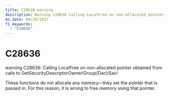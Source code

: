 ```yaml
---
title: C28636 warning
description: Warning C28636 Calling LocalFree on non-allocated pointer obtained from calls to GetSecurityDescriptorOwner/Group/Dacl/Sacl.
ms.date: 04/20/2017
f1_keywords: 
  - "C28636"
---
```


# C28636


warning C28636: Calling LocalFree on non-allocated pointer obtained from calls to GetSecurityDescriptorOwner/Group/Dacl/Sacl

These functions do not allocate any memory—they set the pointer that is passed in. For this reason, it is wrong to free memory using that pointer.


